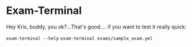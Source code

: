 # Exam-Terminal

Hey Kris, buddy, you ok?...That's good.... if you want to test it really quick:

`exam-terminal --help`
`exam-terminal exams/sample_exam.yml`
